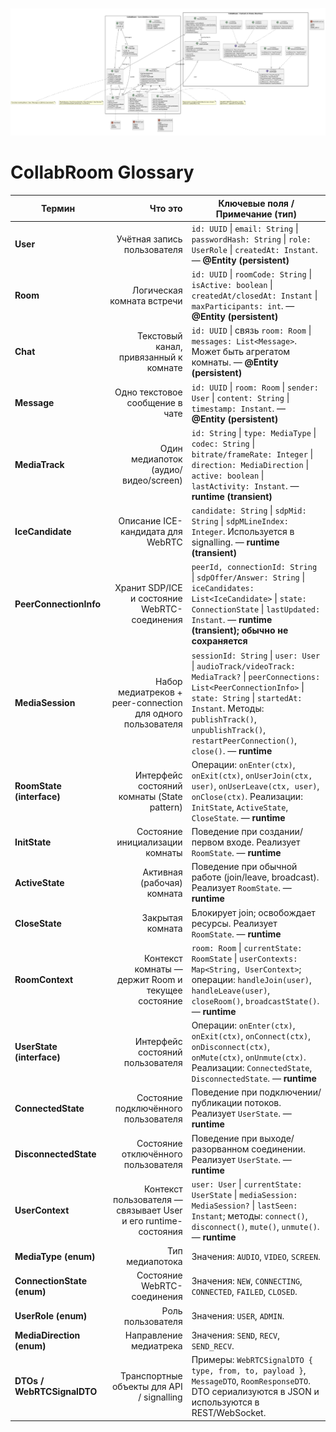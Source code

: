 ![Alt text describing image](images/class.png "Optional title")

# CollabRoom Glossary

| Термин | Что это | Ключевые поля / Примечание (тип) |
|---|---:|---|
| **User** | Учётная запись пользователя | `id: UUID` \| `email: String` \| `passwordHash: String` \| `role: UserRole` \| `createdAt: Instant`. — **@Entity (persistent)** |
| **Room** | Логическая комната встречи | `id: UUID` \| `roomCode: String` \| `isActive: boolean` \| `createdAt/closedAt: Instant` \| `maxParticipants: int`. — **@Entity (persistent)** |
| **Chat** | Текстовый канал, привязанный к комнате | `id: UUID` \| связь `room: Room` \| `messages: List<Message>`. Может быть агрегатом комнаты. — **@Entity (persistent)** |
| **Message** | Одно текстовое сообщение в чате | `id: UUID` \| `room: Room` \| `sender: User` \| `content: String` \| `timestamp: Instant`. — **@Entity (persistent)** |
| **MediaTrack** | Один медиапоток (аудио/видео/screen) | `id: String` \| `type: MediaType` \| `codec: String` \| `bitrate/frameRate: Integer` \| `direction: MediaDirection` \| `active: boolean` \| `lastActivity: Instant`. — **runtime (transient)** |
| **IceCandidate** | Описание ICE-кандидата для WebRTC | `candidate: String` \| `sdpMid: String` \| `sdpMLineIndex: Integer`. Используется в signalling. — **runtime (transient)** |
| **PeerConnectionInfo** | Хранит SDP/ICE и состояние WebRTC-соединения | `peerId, connectionId: String` \| `sdpOffer/Answer: String` \| `iceCandidates: List<IceCandidate>` \| `state: ConnectionState` \| `lastUpdated: Instant`. — **runtime (transient); обычно не сохраняется** |
| **MediaSession** | Набор медиатреков + peer-connection для одного пользователя | `sessionId: String` \| `user: User` \| `audioTrack/videoTrack: MediaTrack?` \| `peerConnections: List<PeerConnectionInfo>` \| `state: String` \| `startedAt: Instant`. Методы: `publishTrack()`, `unpublishTrack()`, `restartPeerConnection()`, `close()`. — **runtime** |
| **RoomState (interface)** | Интерфейс состояний комнаты (State pattern) | Операции: `onEnter(ctx)`, `onExit(ctx)`, `onUserJoin(ctx, user)`, `onUserLeave(ctx, user)`, `onClose(ctx)`. Реализации: `InitState`, `ActiveState`, `CloseState`. — **runtime** |
| **InitState** | Состояние инициализации комнаты | Поведение при создании/первом входе. Реализует `RoomState`. — **runtime** |
| **ActiveState** | Активная (рабочая) комната | Поведение при обычной работе (join/leave, broadcast). Реализует `RoomState`. — **runtime** |
| **CloseState** | Закрытая комната | Блокирует join; освобождает ресурсы. Реализует `RoomState`. — **runtime** |
| **RoomContext** | Контекст комнаты — держит Room и текущее состояние | `room: Room` \| `currentState: RoomState` \| `userContexts: Map<String, UserContext>`; операции: `handleJoin(user)`, `handleLeave(user)`, `closeRoom()`, `broadcastState()`. — **runtime** |
| **UserState (interface)** | Интерфейс состояний пользователя | Операции: `onEnter(ctx)`, `onExit(ctx)`, `onConnect(ctx)`, `onDisconnect(ctx)`, `onMute(ctx)`, `onUnmute(ctx)`. Реализации: `ConnectedState`, `DisconnectedState`. — **runtime** |
| **ConnectedState** | Состояние подключённого пользователя | Поведение при подключении/публикации потоков. Реализует `UserState`. — **runtime** |
| **DisconnectedState** | Состояние отключённого пользователя | Поведение при выходе/разорванном соединении. Реализует `UserState`. — **runtime** |
| **UserContext** | Контекст пользователя — связывает User и его runtime-состояния | `user: User` \| `currentState: UserState` \| `mediaSession: MediaSession?` \| `lastSeen: Instant`; методы: `connect()`, `disconnect()`, `mute()`, `unmute()`. — **runtime** |
| **MediaType (enum)** | Тип медиапотока | Значения: `AUDIO`, `VIDEO`, `SCREEN`. |
| **ConnectionState (enum)** | Состояние WebRTC-соединения | Значения: `NEW`, `CONNECTING`, `CONNECTED`, `FAILED`, `CLOSED`. |
| **UserRole (enum)** | Роль пользователя | Значения: `USER`, `ADMIN`. |
| **MediaDirection (enum)** | Направление медиатрека | Значения: `SEND`, `RECV`, `SEND_RECV`. |
| **DTOs / WebRTCSignalDTO** | Транспортные объекты для API / signalling | Примеры: `WebRTCSignalDTO { type, from, to, payload }`, `MessageDTO`, `RoomResponseDTO`. DTO сериализуются в JSON и используются в REST/WebSocket. |